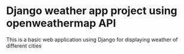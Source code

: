 # Django weather app project using openweathermap API
This is a basic web application using Django for displaying weather of different cities
